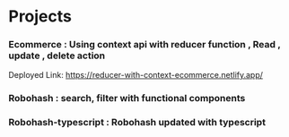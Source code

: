 # Projects

### Ecommerce : Using context api with reducer function , Read , update , delete action 
Deployed Link: https://reducer-with-context-ecommerce.netlify.app/  

### Robohash : search, filter with functional components

### Robohash-typescript : Robohash updated with typescript
